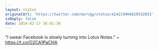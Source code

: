```yaml
---
layout: status
originalUrl: 'https://twitter.com/marcgg/status/424219966620332033'
isReply: false
date: 2014-01-17 16:41:36
---
```


"I swear Facebook is slowly turning into Lotus Notes." ~ https://t.co/O2CA1PaCHA
